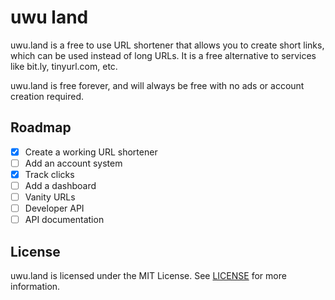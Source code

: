 # uwu land

uwu.land is a free to use URL shortener that allows you to create short links, which can be used instead of long URLs. It is a free alternative to services like bit.ly, tinyurl.com, etc.

uwu.land is free forever, and will always be free with no ads or account creation required.

## Roadmap

- [x] Create a working URL shortener
- [ ] Add an account system
- [x] Track clicks
- [ ] Add a dashboard
- [ ] Vanity URLs
- [ ] Developer API
- [ ] API documentation

## License

uwu.land is licensed under the MIT License. See [LICENSE](LICENSE) for more information.